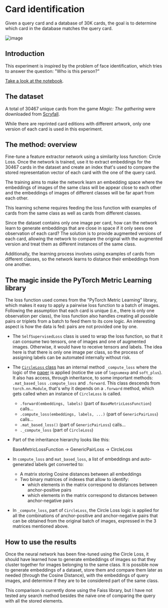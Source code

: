 # Card identification

Given a query card and a database of 30K cards, the goal is to determine which card in the database matches the query card.

![image](https://github.com/user-attachments/assets/f7821999-0585-45d2-888e-9f032496e599)


## Introduction

This experiment is inspired by the problem of face identification, which tries to answer the question: "Who is this person?"

[Take a look at the notebook](siamese_pt/Siamese_pytorch.ipynb).

## The dataset

A total of 30467 unique cards from the game *Magic: The gathering* were downloaded from [Scryfall](https://scryfall.com/docs/api/bulk-data).

While there are reprinted card editions with different artwork, only one version of each card is used in this experiment.

## The method: overview

Fine-tune a feature extractor network using a similarity loss function: Circle Loss. Once the network is trained, use it to extract embeddings for the 30467 cards in the dataset and create an index that's used to compare the stored representation vector of each card with the one of the query card.

The training aims to make the network learn an embedding space where the embeddings of images of the same class will be appear close to each other and the embeddings of images of different classes will be far apart from each other.

This learning scheme requires feeding the loss function with examples of cards from the same class as well as cards from different classes.

Since the dataset contains only one image per card, how can the network learn to generate embeddings that are close in space if it only sees one observation of each card? The solution is to provide augmented versions of each card, allowing the network to compare the original with the augmented version and treat them as different instances of the same class.

Additionally, the learning process involves using examples of cards from different classes, so the network learns to distance their embeddings from one another.

## The magic inside the PyTorch Metric Learning library

The loss function used comes from the "PyTorch Metric Learning" library, which makes it easy to apply a pairwise loss function to a batch of images. Following the assumption that each card is unique (i.e., there is only one observation per class), the loss function also handles creating all possible pairs or triplets from a batch to feed them to its core logic. An interesting aspect is how the data is fed: pairs are not provided one by one.

- The `SelfSupervisedLoss` class is used to wrap the loss function, so that it can consume two tensors, one of images and one of augmented images. Otherwise, it would have to receive tensors and labels. The idea here is that there is only one image per class, so the process of assigning labels can be automated internally without risk.

- The [`CircleLoss` class](https://github.com/KevinMusgrave/pytorch-metric-learning/blob/28d5acce05f61b0d0c15acbe423a7ba387efcb4d/src/pytorch_metric_learning/losses/circle_loss.py#L10) has an internal method `_compute_loss` where the logic of the [paper](https://arxiv.org/pdf/2002.10857) is applied (notice the use of `logsumexp` and `soft_plus`). It also has access, through inheritance, to some important methods: `.mat_based_loss` `.compute_loss` and `.forward`. This class descends from `torch.nn.Module`, that's why it depends on a `.forward` method, which gets called when an instance of `CircleLoss` is called.

    - `.forward(embeddings, labels)` (part of `BaseMetricLossFunction`) calls...
    - `.compute_loss(embeddings, labels, ...)` (part of `GenericPairLoss`) calls...
    - `.mat_based_loss()` (part of `GenericPairLoss`) calls...
    - `._compute_loss` (part of `CircleLoss`)

- Part of the inheritance hierarchy looks like this:

    BaseMetricLossFunction -> GenericPairLoss -> CircleLoss

- In `compute_loss` and `mat_based_loss`, a list of embeddings and auto-generated labels get converted to:
    - A matrix storing Cosine distances between all embeddings
    - Two binary matrices of indexes that allow to identify:
        - which elements in the matrix correspond to distances between anchor-positive pairs
        - which elements in the matrix correspond to distances between anchor-negative pairs
- In `_compute_loss`, part of `CircleLoss`, the Circle Loss logic is applied for all the combinations of anchor-positive and anchor-negative pairs that can be obtained from the original batch of images, expressed in the 3 matrices mentioned above.


## How to use the results

Once the neural network has been fine-tuned using the Circle Loss, it should have learned how to generate embeddings of images so that they cluster together for images belonging to the same class. It is possible now to generate embeddings of a dataset, store them and compare them later as needed (through the Cosine Distance), with the embeddings of query images, and determine if they are to be considered part of the same class.

This comparison is currently done using the Faiss library, but I have not tested any search method besides the naive one of comparing the query with all the stored elements.
